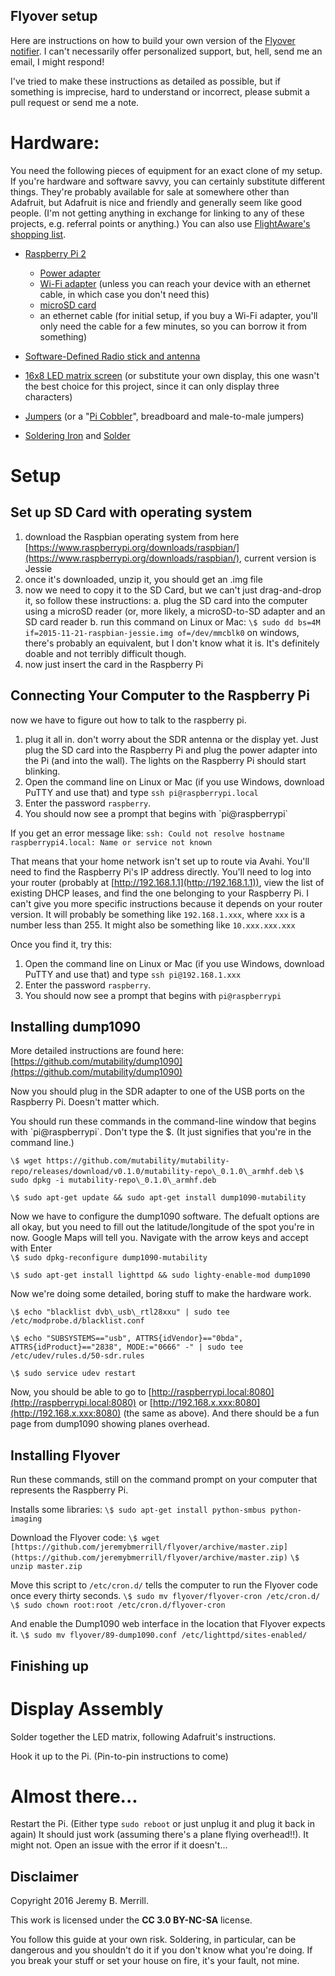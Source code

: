 Flyover setup
-------------

Here are instructions on how to build your own version of the [Flyover
notifier](http://jeremybmerrill.com/blog/2016/01/flyover.html). I can't
necessarily offer personalized support, but, hell, send me an email, I
might respond!

I've tried to make these instructions as detailed as possible, but if
something is imprecise, hard to understand or incorrect, please submit a
pull request or send me a note.

Hardware:
=========

You need the following pieces of equipment for an exact clone of my
setup. If you're hardware and software savvy, you can certainly
substitute different things. They're probably available for sale at
somewhere other than Adafruit, but Adafruit is nice and friendly and
generally seem like good people. (I'm not getting anything in exchange
for linking to any of these projects, e.g. referral points or anything.)
You can also use [FlightAware's shopping list](https://flightaware.com/adsb/piaware/build).

-   [Raspberry Pi 2](https://www.adafruit.com/products/2358)

    -   [Power adapter](https://www.adafruit.com/products/1995)
    -   [Wi-Fi adapter](http://www.amazon.com/gp/product/B003MTTJOY?psc=1&redirect=true&ref_=od_aui_detailpages00) (unless you can reach your device with an ethernet cable, in which case you don't need this)
    -   [microSD card](http://www.bestbuy.com/site/samsung-evo-32gb-microsdhc-class-10-uhs-1-memory-card-red-white/4568505.p?id=1219769553726&skuId=4568505&cmp=RMX)
    -   an ethernet cable (for initial setup, if you buy a Wi-Fi adapter, you'll only need the cable for a few minutes, so you can borrow it from something)
-   [Software-Defined Radio stick and antenna](https://www.adafruit.com/products/1497)
-   [16x8 LED matrix screen](https://www.adafruit.com/products/2037) (or substitute your own display, this one wasn't the best choice for this project, since it can only display three characters)
-   [Jumpers](https://www.adafruit.com/products/266) (or a "[Pi Cobbler](https://www.adafruit.com/products/2029)", breadboard and male-to-male jumpers)
-   [Soldering Iron](https://www.adafruit.com/products/180) and [Solder](https://www.adafruit.com/products/1886)

Setup
=====

Set up SD Card with operating system
------------------------------------

1.  download the Raspbian operating system from here [https://www.raspberrypi.org/downloads/raspbian/](https://www.raspberrypi.org/downloads/raspbian/), current version is Jessie
2.  once it's downloaded, unzip it, you should get an .img file
3.  now we need to copy it to the SD Card, but we can't just drag-and-drop it, so follow these instructions:
    a.  plug the SD card into the computer using a microSD reader (or, more likely, a microSD-to-SD adapter and an SD card reader
    b.  run this command on Linux or Mac: `\$ sudo dd bs=4M if=2015-11-21-raspbian-jessie.img of=/dev/mmcblk0` on windows, there's probably an equivalent, but I don't know what it is. It's definitely doable and not terribly difficult though.
4.  now just insert the card in the Raspberry Pi

Connecting Your Computer to the Raspberry Pi
--------------------------------------------

now we have to figure out how to talk to the raspberry pi.

1.  plug it all in. don't worry about the SDR antenna or the display yet. Just plug the SD card into the Raspberry Pi and plug the power adapter into the Pi (and into the wall). The lights on the Raspberry Pi should start blinking.
2.  Open the command line on Linux or Mac (if you use Windows, download PuTTY and use that) and type `ssh pi@raspberrypi.local`
3.  Enter the password `raspberry`.
4.  You should now see a prompt that begins with \`pi@raspberrypi\`

If you get an error message like: `ssh: Could not resolve hostname
raspberrypi4.local: Name or service not known`

That means that your home network isn't set up to route via Avahi.
You'll need to find the Raspberry Pi's IP address directly. You'll need
to log into your router (probably at [http://192.168.1.1](http://192.168.1.1)), view the list
of existing DHCP leases, and find the one belonging to your Raspberry
Pi. I can't give you more specific instructions because it depends on
your router version. It will probably be something like `192.168.1.xxx`,
where `xxx` is a number less than 255. It might also be something like
`10.xxx.xxx.xxx`

Once you find it, try this:

1.  Open the command line on Linux or Mac (if you use Windows, download PuTTY and use that) and type `ssh pi@192.168.1.xxx`
2.  Enter the password `raspberry`.
3.  You should now see a prompt that begins with `pi@raspberrypi`

Installing dump1090
-------------------

More detailed instructions are found here:
[https://github.com/mutability/dump1090](https://github.com/mutability/dump1090)

Now you should plug in the SDR adapter to one of the USB ports on the
Raspberry Pi. Doesn't matter which.

You should run these commands in the command-line window that begins
with \`pi@raspberrypi\`. Don't type the \$. (It just signifies that
you're in the command line.)

`\$ wget
https://github.com/mutability/mutability-repo/releases/download/v0.1.0/mutability-repo\_0.1.0\_armhf.deb`
`\$ sudo dpkg -i mutability-repo\_0.1.0\_armhf.deb`

`\$ sudo apt-get update && sudo apt-get install dump1090-mutability`

Now we have to configure the dump1090 software. The defualt options are
all okay, but you need to fill out the latitude/longitude of the spot
you're in now. Google Maps will tell you. Navigate with the arrow keys and accept with Enter\
`\$ sudo dpkg-reconfigure dump1090-mutability`

`\$ sudo apt-get install lighttpd && sudo lighty-enable-mod dump1090`

Now we're doing some detailed, boring stuff to make the hardware work.

`\$ echo "blacklist dvb\_usb\_rtl28xxu" | sudo tee
/etc/modprobe.d/blacklist.conf`

`\$ echo "SUBSYSTEMS=="usb", ATTRS{idVendor}=="0bda", ATTRS{idProduct}=="2838", MODE:="0666" -" | sudo tee /etc/udev/rules.d/50-sdr.rules`

`\$ sudo service udev restart`

Now, you should be able to go to
[http://raspberrypi.local:8080](http://raspberrypi.local:8080) or
[http://192.168.x.xxx:8080](http://192.168.x.xxx:8080) (the same as
above). And there should be a fun page from dump1090 showing planes
overhead.

Installing Flyover
------------------

Run these commands, still on the command prompt on your computer that
represents the Raspberry Pi.

Installs some libraries: `\$ sudo apt-get install python-smbus python-imaging`

Download the Flyover code: `\$ wget
[https://github.com/jeremybmerrill/flyover/archive/master.zip](https://github.com/jeremybmerrill/flyover/archive/master.zip)`
`\$ unzip master.zip`

Move this script to `/etc/cron.d/` tells the computer to run the Flyover code once every thirty seconds.
`\$ sudo mv flyover/flyover-cron /etc/cron.d/`
`\$ sudo chown root:root /etc/cron.d/flyover-cron`


And enable the Dump1090 web interface in the location that Flyover expects it.
`\$ sudo mv flyover/89-dump1090.conf /etc/lighttpd/sites-enabled/`

Finishing up
-------------

Display Assembly
================
Solder together the LED matrix, following Adafruit's instructions.

Hook it up to the Pi. (Pin-to-pin instructions to come)

Almost there...
============
Restart the Pi. (Either type `sudo reboot` or just unplug it and plug it back in again) It should just work (assuming there's a plane flying overhead!!). It might not. Open an issue with
the error if it doesn't... 

Disclaimer
----------

Copyright 2016 Jeremy B. Merrill.

This work is licensed under the **CC 3.0 BY-NC-SA** license.

You follow this guide at your own risk. Soldering, in particular, can be
dangerous and you shouldn't do it if you don't know what you're doing.
If you break your stuff or set your house on fire, it's your fault, not
mine.
